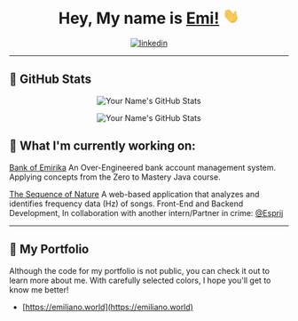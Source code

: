 <div align="center">
</div>

<h1 align="center"> Hey, My name is <a href="https://emiliano.world">Emi!</a> <img width="30px" src="https://github.com/bsovs/bsovs/blob/main/assets/hi.gif"></h1>

<p align="center"> 
    <a href="https://www.linkedin.com/in/emiliano-rodriguez-1bb9b0261/">
        <img src="https://img.shields.io/badge/LinkedIn-0077B5?style=for-the-badge&logo=linkedin&logoColor=white" alt="linkedin">
    </a>
</p>

---

## 🎨 GitHub Stats
<p align="center">
    <img src="https://github-readme-stats.vercel.app/api?username=EmiRodr1guez&show_icons=true&theme=radical" alt="Your Name's GitHub Stats">
</p>

<p align="center">
    <img src="https://streak-stats.demolab.com?user=EmiRodr1guez&theme=transparent&hide_border=true&date_format=M%20j%5B%2C%20Y%5D" alt="Your Name's GitHub Stats">
</p>

## 🧠 What I'm currently working on:
<a href="https://github.com/EmiRodr1guez/BankofEmirika">Bank of Emirika</a> An Over-Engineered bank account management system. Applying concepts from the Zero to Mastery Java course.

<a href="https://github.com/EmiRodr1guez/The-Sequence-Of-Nature">The Sequence of Nature</a> A web-based application that analyzes and identifies frequency data (Hz) of songs. Front-End and Backend Development, In collaboration with another intern/Partner in crime: <a href="https://github.com/Esprij">@Esprij</a>

---

## 🚀 My Portfolio
Although the code for my portfolio is not public, you can check it out to learn more about me. With carefully selected colors, I hope you'll get to know me better!
- [https://emiliano.world](https://emiliano.world)
